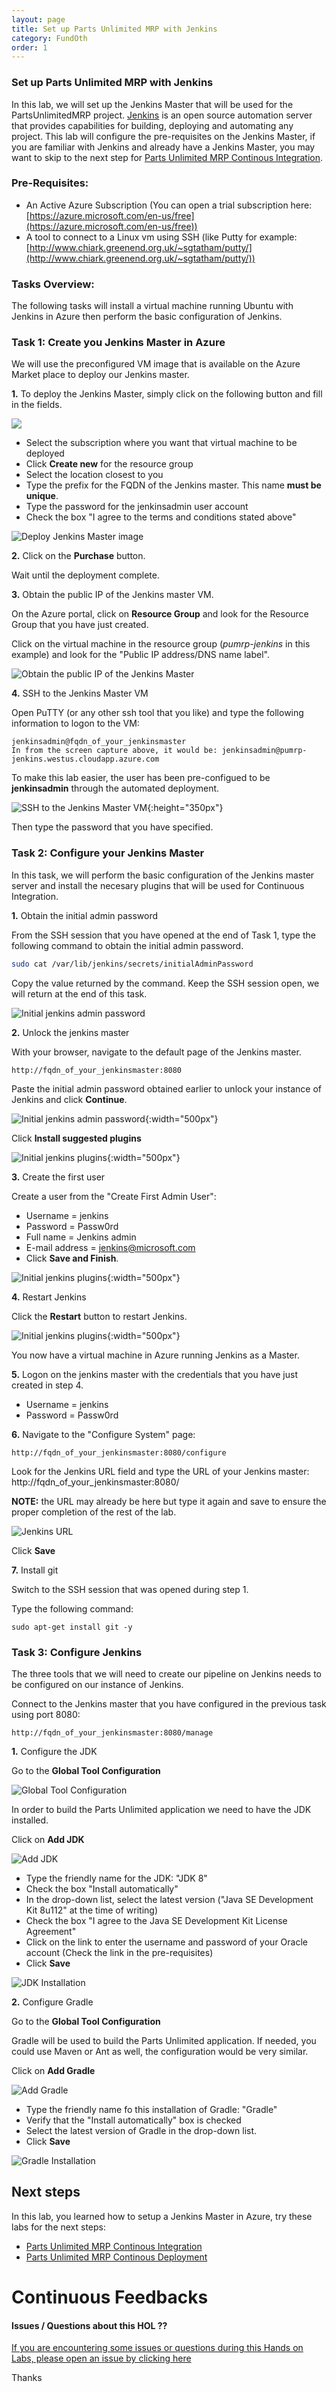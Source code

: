 ```yaml
---
layout: page
title: Set up Parts Unlimited MRP with Jenkins
category: FundOth
order: 1
---
```


### Set up Parts Unlimited MRP with Jenkins ###

In this lab, we will set up the Jenkins Master that will be used for the PartsUnlimitedMRP project. [Jenkins](https://jenkins.io/) is an open source automation server that provides capabilities for building, deploying and automating any project. This lab will configure the pre-requisites on the Jenkins Master, if you are familiar with Jenkins and already have a Jenkins Master, you may want to skip to the next step for [Parts Unlimited MRP Continous Integration](https://microsoft.github.io/PartsUnlimitedMRP/fundoth/fund-11-Oth-CI.html).


### Pre-Requisites: ###

- An Active Azure Subscription (You can open a trial subscription here: [https://azure.microsoft.com/en-us/free](https://azure.microsoft.com/en-us/free))
- A tool to connect to a Linux vm using SSH (like Putty for example: [http://www.chiark.greenend.org.uk/~sgtatham/putty/](http://www.chiark.greenend.org.uk/~sgtatham/putty/)) 


### Tasks Overview:
The following tasks will install a virtual machine running Ubuntu with Jenkins in Azure then perform the basic configuration of Jenkins.

### Task 1: Create you Jenkins Master in Azure 
We will use the preconfigured VM image that is available on the Azure Market place to deploy our Jenkins master.

**1.** To deploy the Jenkins Master, simply click on the following button and fill in the fields.

<a href="https://portal.azure.com/#create/Microsoft.Template/uri/https%3A%2F%2Fraw.githubusercontent.com%2FMicrosoft%2FPartsUnlimitedMRP%2Fmaster%2Fdocs%2Fassets%2Fjenkins%2Fenv%2FJenkinsMaster.json" target="_blank">
        <img src="http://azuredeploy.net/deploybutton.png"/>
</a>

* Select the subscription where you want that virtual machine to be deployed
* Click **Create new** for the resource group
* Select the location closest to you
* Type the prefix for the FQDN of the Jenkins master. This name **must be unique**.
* Type the password for the jenkinsadmin user account 
* Check the box "I agree to the terms and conditions stated above"

![Deploy Jenkins Master image](<../assets/jenkins/jenkins_master_deploy.png>)

**2.** Click on the **Purchase** button.

Wait until the deployment complete. 


**3.** Obtain the public IP of the Jenkins master VM. 

On the Azure portal, click on **Resource Group** and look for the Resource Group that you have just created.

Click on the virtual machine in the resource group (_pumrp-jenkins_ in this example) and look for the "Public IP address/DNS name label".

![Obtain the public IP of the Jenkins Master](<../assets/jenkins/jenkinsmaster_ip.png>)

**4.** SSH to the Jenkins Master VM

Open PuTTY (or any other ssh tool that you like) and type the following information to logon to the VM:
```
jenkinsadmin@fqdn_of_your_jenkinsmaster
In from the screen capture above, it would be: jenkinsadmin@pumrp-jenkins.westus.cloudapp.azure.com 
```

To make this lab easier, the user has been pre-configued to be **jenkinsadmin** through the automated deployment. 

![SSH to the Jenkins Master VM](<../assets/jenkins/putty_to_jenkinsmaster.png>){:height="350px"}

Then type the password that you have specified.

### Task 2: Configure your Jenkins Master
In this task, we will perform the basic configuration of the Jenkins master server and install the necesary plugins that will be used for Continuous Integration.

**1.** Obtain the initial admin password

From the SSH session that you have opened at the end of Task 1, type the following command to obtain the initial admin password.

``` bash
sudo cat /var/lib/jenkins/secrets/initialAdminPassword
```

Copy the value returned by the command.
Keep the SSH session open, we will return at the end of this task.

![Initial jenkins admin password](<../assets/jenkins/initial_jenkins_password.png>) 

**2.** Unlock the jenkins master

With your browser, navigate to the default page of the Jenkins master. 

```
http://fqdn_of_your_jenkinsmaster:8080
```

Paste the initial admin password obtained earlier to unlock your instance of Jenkins and click **Continue**.

![Initial jenkins admin password](<../assets/jenkins/initial_jenkins_unlock.png>){:width="500px"}

Click **Install suggested plugins** 

![Initial jenkins plugins](<../assets/jenkins/initial_jenkins_plugins.png>){:width="500px"}

**3.** Create the first user 

Create a user from the "Create First Admin User": 
* Username = jenkins
* Password = Passw0rd
* Full name = Jenkins admin
* E-mail address = jenkins@microsoft.com
* Click **Save and Finish**. 

![Initial jenkins plugins](<../assets/jenkins/first_jenkins_user.png>){:width="500px"}

**4.** Restart Jenkins

Click the **Restart** button to restart Jenkins. 

![Initial jenkins plugins](<../assets/jenkins/restart_jenkins.png>){:width="500px"}

You now have a virtual machine in Azure running Jenkins as a Master.

**5.** Logon on the jenkins master with the credentials that you have just created in step 4. 

* Username = jenkins 
* Password = Passw0rd

**6.** Navigate to the "Configure System" page:

```
http://fqdn_of_your_jenkinsmaster:8080/configure
```
Look for the Jenkins URL field and type the URL of your Jenkins master: http://fqdn_of_your_jenkinsmaster:8080/

**NOTE:** the URL may already be here but type it again and save to ensure the proper completion of the rest of the lab.

![Jenkins URL](<../assets/jenkins/jenkins_url.png>)

Click **Save** 

**7.** Install git

Switch to the SSH session that was opened during step 1.

Type the following command:
```
sudo apt-get install git -y
```

### Task 3: Configure Jenkins  
The three tools that we will need to create our pipeline on Jenkins needs to be configured on our instance of Jenkins.

Connect to the Jenkins master that you have configured in the previous task using port 8080:
```
http://fqdn_of_your_jenkinsmaster:8080/manage 
```

**1.** Configure the JDK

Go to the **Global Tool Configuration**

![Global Tool Configuration](<../assets/jenkins/jenkins_globaltoolconfig.png>)

In order to build the Parts Unlimited application we need to have the JDK installed.

Click on **Add JDK**

![Add JDK](<../assets/jenkins/jenkins_addjdk.png>)

* Type the friendly name for the JDK: "JDK 8"
* Check the box "Install automatically"
* In the drop-down list, select the latest version ("Java SE Development Kit 8u112" at the time of writing)
* Check the box "I agree to the Java SE Development Kit License Agreement"
* Click on the link to enter the username and password of your Oracle account (Check the link in the pre-requisites)
* Click **Save**

![JDK Installation](<../assets/jenkins/jdk_installer.png>)


**2.** Configure Gradle 

Go to the **Global Tool Configuration**

Gradle will be used to build the Parts Unlimited application. If needed, you could use Maven or Ant as well, the configuration would be very similar.

Click on **Add Gradle** 

![Add Gradle](<../assets/jenkins/jenkins_addgradle.png>)

* Type the friendly name fo this installation of Gradle: "Gradle"
* Verify that the "Install automatically" box is checked
* Select the latest version of Gradle in the drop-down list.
* Click **Save**

![Gradle Installation](<../assets/jenkins/gradle_installer.png>)



Next steps
----------

In this lab, you learned how to setup a Jenkins Master in Azure, try these labs for the next steps: 

- [Parts Unlimited MRP Continous Integration](https://microsoft.github.io/PartsUnlimitedMRP/fundoth/fund-11-Oth-CI.html)
- [Parts Unlimited MRP Continous Deployment](https://microsoft.github.io/PartsUnlimitedMRP/fundoth/fund-12-Oth-CD.html)

# Continuous Feedbacks

#### Issues / Questions about this HOL ??

[If you are encountering some issues or questions during this Hands on Labs, please open an issue by clicking here](https://github.com/Microsoft/PartsUnlimitedMRP/issues)

Thanks
